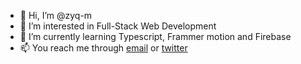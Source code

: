 - 👋 Hi, I’m @zyq-m
- 👀 I’m interested in Full-Stack Web Development
- 🌱 I’m currently learning Typescript, Frammer motion and Firebase
- 📫 You reach me through [email](mailto:haziq.musa0206@gmail.com) or [twitter](https://twitter.com/zyq__m)

<!---
zyq-m/zyq-m is a ✨ special ✨ repository because its `README.md` (this file) appears on your GitHub profile.
You can click the Preview link to take a look at your changes.
--->
